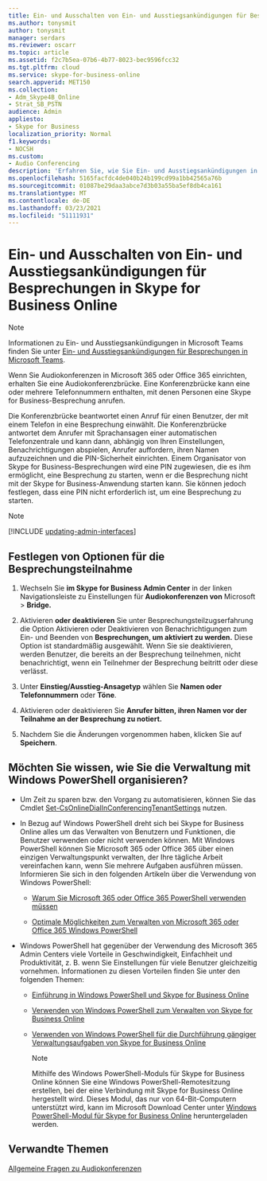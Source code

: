 ```yaml
---
title: Ein- und Ausschalten von Ein- und Ausstiegsankündigungen für Besprechungen in Skype for Business Online
ms.author: tonysmit
author: tonysmit
manager: serdars
ms.reviewer: oscarr
ms.topic: article
ms.assetid: f2c7b5ea-07b6-4b77-8023-bec9596fcc32
ms.tgt.pltfrm: cloud
ms.service: skype-for-business-online
search.appverid: MET150
ms.collection:
- Adm_Skype4B_Online
- Strat_SB_PSTN
audience: Admin
appliesto:
- Skype for Business
localization_priority: Normal
f1.keywords:
- NOCSH
ms.custom:
- Audio Conferencing
description: 'Erfahren Sie, wie Sie Ein- und Ausstiegsankündigungen in einer Skype for Business Online-Besprechung mit dem Skype for Business Admin Center ein- und ausschalten können. '
ms.openlocfilehash: 5165facfdc4de040b24b199cd99a1bb42565a76b
ms.sourcegitcommit: 01087be29daa3abce7d3b03a55ba5ef8db4ca161
ms.translationtype: MT
ms.contentlocale: de-DE
ms.lasthandoff: 03/23/2021
ms.locfileid: "51111931"
---
```

# <a name="turn-on-or-off-entry-and-exit-announcements-for-meetings-in-skype-for-business-online"></a>Ein- und Ausschalten von Ein- und Ausstiegsankündigungen für Besprechungen in Skype for Business Online

> [!Note]
> Informationen zu Ein- und Ausstiegsankündigungen in Microsoft Teams finden Sie unter [Ein- und Ausstiegsankündigungen für Besprechungen in Microsoft Teams](/MicrosoftTeams/turn-on-or-off-entry-and-exit-announcements-for-meetings-in-teams).

Wenn Sie Audiokonferenzen in Microsoft 365 oder Office 365 einrichten, erhalten Sie eine Audiokonferenzbrücke. Eine Konferenzbrücke kann eine oder mehrere Telefonnummern enthalten, mit denen Personen eine Skype for Business-Besprechung anrufen. 
  
Die Konferenzbrücke beantwortet einen Anruf für einen Benutzer, der mit einem Telefon in eine Besprechung einwählt. Die Konferenzbrücke antwortet dem Anrufer mit Sprachansagen einer automatischen Telefonzentrale und kann dann, abhängig von Ihren Einstellungen, Benachrichtigungen abspielen, Anrufer auffordern, ihren Namen aufzuzeichnen und die PIN-Sicherheit einrichten. Einem Organisator von Skype for Business-Besprechungen wird eine PIN zugewiesen, die es ihm ermöglicht, eine Besprechung zu starten, wenn er die Besprechung nicht mit der Skype for Business-Anwendung starten kann. Sie können jedoch festlegen, dass eine PIN nicht erforderlich ist, um eine Besprechung zu starten.

> [!NOTE]
> [!INCLUDE [updating-admin-interfaces](../includes/updating-admin-interfaces.md)]
  
## <a name="setting-meeting-join-options"></a>Festlegen von Optionen für die Besprechungsteilnahme
    
1. Wechseln Sie **im Skype for Business Admin Center** in der linken Navigationsleiste zu Einstellungen für **Audiokonferenzen von** Microsoft  >  **Bridge.**
    
2. Aktivieren **oder deaktivieren** Sie unter Besprechungsteilzugserfahrung die Option Aktivieren oder Deaktivieren von Benachrichtigungen zum Ein- und Beenden von **Besprechungen, um aktiviert zu werden.** Diese Option ist standardmäßig ausgewählt. Wenn Sie sie deaktivieren, werden Benutzer, die bereits an der Besprechung teilnehmen, nicht benachrichtigt, wenn ein Teilnehmer der Besprechung beitritt oder diese verlässt.
    
3. Unter **Einstieg/Ausstieg-Ansagetyp** wählen Sie **Namen oder Telefonnummern** oder **Töne**.
    
4. Aktivieren oder deaktivieren Sie **Anrufer bitten, ihren Namen vor der Teilnahme an der Besprechung zu notiert.**
    
5. Nachdem Sie die Änderungen vorgenommen haben, klicken Sie auf **Speichern**.
    

## <a name="want-to-know-how-to-manage-with-windows-powershell"></a>Möchten Sie wissen, wie Sie die Verwaltung mit Windows PowerShell organisieren?

- Um Zeit zu sparen bzw. den Vorgang zu automatisieren, können Sie das Cmdlet [Set-CsOnlineDialInConferencingTenantSettings](/powershell/module/skype/set-csonlinedialinconferencingtenantsettings?view=skype-ps) nutzen.
    
- In Bezug auf Windows PowerShell dreht sich bei Skype for Business Online alles um das Verwalten von Benutzern und Funktionen, die Benutzer verwenden oder nicht verwenden können. Mit Windows PowerShell können Sie Microsoft 365 oder Office 365 über einen einzigen Verwaltungspunkt verwalten, der Ihre tägliche Arbeit vereinfachen kann, wenn Sie mehrere Aufgaben ausführen müssen. Informieren Sie sich in den folgenden Artikeln über die Verwendung von Windows PowerShell:
    
  - [Warum Sie Microsoft 365 oder Office 365 PowerShell verwenden müssen](/microsoft-365/enterprise/why-you-need-to-use-microsoft-365-powershell)
    
  - [Optimale Möglichkeiten zum Verwalten von Microsoft 365 oder Office 365 Windows PowerShell](/previous-versions//dn568025(v=technet.10))
    
- Windows PowerShell hat gegenüber der Verwendung des Microsoft 365 Admin Centers viele Vorteile in Geschwindigkeit, Einfachheit und Produktivität, z. B. wenn Sie Einstellungen für viele Benutzer gleichzeitig vornehmen. Informationen zu diesen Vorteilen finden Sie unter den folgenden Themen: 
    
  - [Einführung in Windows PowerShell und Skype for Business Online](../set-up-your-computer-for-windows-powershell/set-up-your-computer-for-windows-powershell.md)
    
  - [Verwenden von Windows PowerShell zum Verwalten von Skype for Business Online](../set-up-your-computer-for-windows-powershell/set-up-your-computer-for-windows-powershell.md)
    
  - [Verwenden von Windows PowerShell für die Durchführung gängiger Verwaltungsaufgaben von Skype for Business Online](../set-up-your-computer-for-windows-powershell/set-up-your-computer-for-windows-powershell.md)
    
    > [!NOTE]
    > Mithilfe des Windows PowerShell-Moduls für Skype for Business Online können Sie eine Windows PowerShell-Remotesitzung erstellen, bei der eine Verbindung mit Skype for Business Online hergestellt wird. Dieses Modul, das nur von 64-Bit-Computern unterstützt wird, kann im Microsoft Download Center unter [Windows PowerShell-Modul für Skype for Business Online](https://go.microsoft.com/fwlink/?LinkId=294688) heruntergeladen werden.
  
## <a name="related-topics"></a>Verwandte Themen

[Allgemeine Fragen zu Audiokonferenzen](/MicrosoftTeams/audio-conferencing-common-questions)